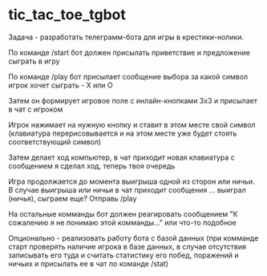 # tic_tac_toe_tgbot

Задача - разработать телеграмм-бота для игры в крестики-нолики.

По команде /start бот должен присылать приветствие и предложение сыграть в игру

По команде /play бот присылает сообщение выбора за какой символ игрок хочет сыграть - Х или О

Затем он формирует игровое поле с инлайн-кнопками 3х3 и присылает в чат с игроком

Игрок нажимает на нужную кнопку и ставит в этом месте свой символ (клавиатура перерисовывается и на этом месте уже будет стоять соответствующий символ)

Затем делает ход компьютер, в чат приходит новая клавиатура с сообщением я сделал ход, теперь твоя очередь

Игра продолжается до момента выигрыша одной из сторон или ничьи. В случае выигрыша или ничьи в чат приходит сообщения ... выиграл (ничья), сыграем еще? Отправь /play

На остальные комманды бот должен реагировать сообщением "К сожалению я не понимаю этой комманды..." или что-то подобное

Опционально - реализовать работу бота с базой данных (при комманде старт проверять наличие игрока в базе данных, в случае отсутствия записывать его туда и считать статистику его побед, поражений и ничьих
и присылать ее в чат по команде /stat)
